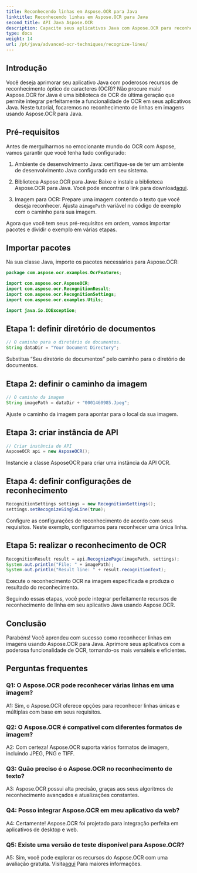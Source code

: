 ```yaml
---
title: Reconhecendo linhas em Aspose.OCR para Java
linktitle: Reconhecendo linhas em Aspose.OCR para Java
second_title: API Java Aspose.OCR
description: Capacite seus aplicativos Java com Aspose.OCR para reconhecimento preciso de texto. Fácil integração, alta precisão.
type: docs
weight: 14
url: /pt/java/advanced-ocr-techniques/recognize-lines/
---
```

## Introdução

Você deseja aprimorar seu aplicativo Java com poderosos recursos de reconhecimento óptico de caracteres (OCR)? Não procure mais! Aspose.OCR for Java é uma biblioteca de OCR de última geração que permite integrar perfeitamente a funcionalidade de OCR em seus aplicativos Java. Neste tutorial, focaremos no reconhecimento de linhas em imagens usando Aspose.OCR para Java.

## Pré-requisitos

Antes de mergulharmos no emocionante mundo do OCR com Aspose, vamos garantir que você tenha tudo configurado:

1. Ambiente de desenvolvimento Java: certifique-se de ter um ambiente de desenvolvimento Java configurado em seu sistema.

2.  Biblioteca Aspose.OCR para Java: Baixe e instale a biblioteca Aspose.OCR para Java. Você pode encontrar o link para download[aqui](https://releases.aspose.com/ocr/java/).

3.  Imagem para OCR: Prepare uma imagem contendo o texto que você deseja reconhecer. Ajusta a`imagePath` variável no código de exemplo com o caminho para sua imagem.

Agora que você tem seus pré-requisitos em ordem, vamos importar pacotes e dividir o exemplo em várias etapas.

## Importar pacotes

Na sua classe Java, importe os pacotes necessários para Aspose.OCR:

```java
package com.aspose.ocr.examples.OcrFeatures;

import com.aspose.ocr.AsposeOCR;
import com.aspose.ocr.RecognitionResult;
import com.aspose.ocr.RecognitionSettings;
import com.aspose.ocr.examples.Utils;

import java.io.IOException;
```

## Etapa 1: definir diretório de documentos

```java
// O caminho para o diretório de documentos.
String dataDir = "Your Document Directory";
```

Substitua “Seu diretório de documentos” pelo caminho para o diretório de documentos.

## Etapa 2: definir o caminho da imagem

```java
// O caminho da imagem
String imagePath = dataDir + "0001460985.Jpeg";
```

Ajuste o caminho da imagem para apontar para o local da sua imagem.

## Etapa 3: criar instância de API

```java
// Criar instância de API
AsposeOCR api = new AsposeOCR();
```

Instancie a classe AsposeOCR para criar uma instância da API OCR.

## Etapa 4: definir configurações de reconhecimento

```java
RecognitionSettings settings = new RecognitionSettings();
settings.setRecognizeSingleLine(true);
```

Configure as configurações de reconhecimento de acordo com seus requisitos. Neste exemplo, configuramos para reconhecer uma única linha.

## Etapa 5: realizar o reconhecimento de OCR

```java
RecognitionResult result = api.RecognizePage(imagePath, settings);
System.out.println("File: " + imagePath);
System.out.println("Result line: " + result.recognitionText);
```

Execute o reconhecimento OCR na imagem especificada e produza o resultado do reconhecimento.

Seguindo essas etapas, você pode integrar perfeitamente recursos de reconhecimento de linha em seu aplicativo Java usando Aspose.OCR.

## Conclusão

Parabéns! Você aprendeu com sucesso como reconhecer linhas em imagens usando Aspose.OCR para Java. Aprimore seus aplicativos com a poderosa funcionalidade de OCR, tornando-os mais versáteis e eficientes.

## Perguntas frequentes

### Q1: O Aspose.OCR pode reconhecer várias linhas em uma imagem?

A1: Sim, o Aspose.OCR oferece opções para reconhecer linhas únicas e múltiplas com base em seus requisitos.

### Q2: O Aspose.OCR é compatível com diferentes formatos de imagem?

A2: Com certeza! Aspose.OCR suporta vários formatos de imagem, incluindo JPEG, PNG e TIFF.

### Q3: Quão preciso é o Aspose.OCR no reconhecimento de texto?

A3: Aspose.OCR possui alta precisão, graças aos seus algoritmos de reconhecimento avançados e atualizações constantes.

### Q4: Posso integrar Aspose.OCR em meu aplicativo da web?

A4: Certamente! Aspose.OCR foi projetado para integração perfeita em aplicativos de desktop e web.

### Q5: Existe uma versão de teste disponível para Aspose.OCR?

 A5: Sim, você pode explorar os recursos do Aspose.OCR com uma avaliação gratuita. Visita[aqui](https://releases.aspose.com/) Para maiores informações.